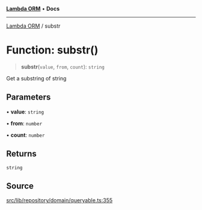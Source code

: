 [**Lambda ORM**](../README.md) • **Docs**

***

[Lambda ORM](../README.md) / substr

# Function: substr()

> **substr**(`value`, `from`, `count`): `string`

Get a substring of string

## Parameters

• **value**: `string`

• **from**: `number`

• **count**: `number`

## Returns

`string`

## Source

[src/lib/repository/domain/queryable.ts:355](https://github.com/lambda-orm/lambdaorm-base/blob/75309e81097991935956cdab867faba6428c498c/src/lib/repository/domain/queryable.ts#L355)
